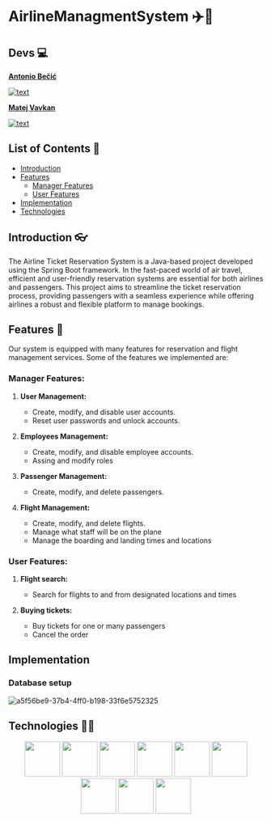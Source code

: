 # AirlineManagmentSystem ✈️🎫


## Devs 💻

**[Antonio Bečić](https://github.com/AntonioB27)**

[![text](https://img.shields.io/badge/LinkedIn-0077B5?style=for-the-badge&logo=linkedin&logoColor=white)](https://www.linkedin.com/in/antonio-be%C4%8Di%C4%87-9a006624b/)

**[Matej Vavkan](https://github.com/v-matej)**

[![text](https://img.shields.io/badge/LinkedIn-0077B5?style=for-the-badge&logo=linkedin&logoColor=white)](https://www.linkedin.com/in/matej-vaukan-88803049/)


## List of Contents 📖
* [Introduction](#introduction)
* [Features](#features)
  * [Manager Features](#manager-features)
  * [User Features](#user-features)
* [Implementation](#implementation)
* [Technologies](#technologies)

## Introduction 👓
The Airline Ticket Reservation System is a Java-based project developed using the Spring Boot framework. In the fast-paced world of air travel, efficient and user-friendly reservation systems are essential for both airlines and passengers. This project aims to streamline the ticket reservation process, providing passengers with a seamless experience while offering airlines a robust and flexible platform to manage bookings.

## Features 💯
Our system is equipped with many features for reservation and flight management services. Some of the features we implemented are:

### Manager Features:
1. **User Management:**
   - Create, modify, and disable user accounts.
   - Reset user passwords and unlock accounts.
  
2. **Employees Management:**
   - Create, modify, and disable employee accounts.
   - Assing and modify roles
  
3. **Passenger Management:**
   - Create, modify, and delete passengers.
   
4. **Flight Management:**
   - Create, modify, and delete flights.
   - Manage what staff will be on the plane
   - Manage the boarding and landing times and locations
  
### User Features:
1. **Flight search:**
   - Search for flights to and from designated locations and times

2. **Buying tickets:**
   - Buy tickets for one or many passengers
   - Cancel the order
  
## Implementation

### Database setup 
![a5f56be9-37b4-4ff0-b198-33f6e5752325](https://github.com/OSS-Java-Seminar-2023/AirlineManagementSystem/assets/114333980/a5fd049e-df16-4080-8f46-085129ba490c)


 ## Technologies 👨‍💻
  <p align="center">
  <img src="https://cdn.jsdelivr.net/gh/devicons/devicon/icons/java/java-original-wordmark.svg" height="70"/>
  <img src="https://cdn.jsdelivr.net/gh/devicons/devicon/icons/spring/spring-original-wordmark.svg" height="70"/>  
  <img src="https://cdn.jsdelivr.net/gh/devicons/devicon/icons/intellij/intellij-original-wordmark.svg" height="70"/> 
  <img src="https://cdn.jsdelivr.net/gh/devicons/devicon/icons/html5/html5-original-wordmark.svg" height="70"/>
  <img src="https://cdn.jsdelivr.net/gh/devicons/devicon/icons/css3/css3-original-wordmark.svg" height="70"/>
  <img src="https://cdn.jsdelivr.net/gh/devicons/devicon/icons/bootstrap/bootstrap-original-wordmark.svg" height="70" />
  <img src="https://cdn.jsdelivr.net/gh/devicons/devicon/icons/javascript/javascript-original.svg" height="70" />
  <img src="https://cdn.jsdelivr.net/gh/devicons/devicon/icons/mysql/mysql-original-wordmark.svg" height="70"/>
  <img src="https://cdn.jsdelivr.net/gh/devicons/devicon/icons/docker/docker-original-wordmark.svg" height="70"/>
  </p>
